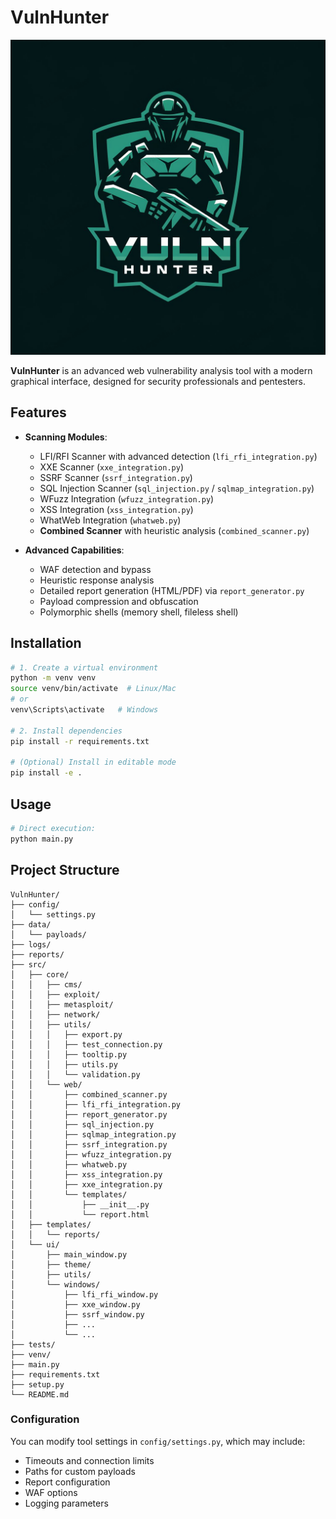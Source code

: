 # VulnHunter

![VulnHunter Logo](src/ui/assets/logo.png)

**VulnHunter** is an advanced web vulnerability analysis tool with a modern graphical interface, designed for security professionals and pentesters.

## Features

- **Scanning Modules**:
  - LFI/RFI Scanner with advanced detection (`lfi_rfi_integration.py`)
  - XXE Scanner (`xxe_integration.py`)
  - SSRF Scanner (`ssrf_integration.py`)
  - SQL Injection Scanner (`sql_injection.py` / `sqlmap_integration.py`)
  - WFuzz Integration (`wfuzz_integration.py`)
  - XSS Integration (`xss_integration.py`)
  - WhatWeb Integration (`whatweb.py`)
  - **Combined Scanner** with heuristic analysis (`combined_scanner.py`)

- **Advanced Capabilities**:
  - WAF detection and bypass
  - Heuristic response analysis
  - Detailed report generation (HTML/PDF) via `report_generator.py`
  - Payload compression and obfuscation
  - Polymorphic shells (memory shell, fileless shell)

## Installation

```bash
# 1. Create a virtual environment
python -m venv venv
source venv/bin/activate  # Linux/Mac
# or
venv\Scripts\activate   # Windows

# 2. Install dependencies
pip install -r requirements.txt

# (Optional) Install in editable mode
pip install -e .
```

## Usage

```bash
# Direct execution:
python main.py
```

## Project Structure

```
VulnHunter/
├── config/
│   └── settings.py
├── data/
│   └── payloads/
├── logs/
├── reports/
├── src/
│   ├── core/
│   │   ├── cms/
│   │   ├── exploit/
│   │   ├── metasploit/
│   │   ├── network/
│   │   ├── utils/
│   │   │   ├── export.py
│   │   │   ├── test_connection.py
│   │   │   ├── tooltip.py
│   │   │   ├── utils.py
│   │   │   └── validation.py
│   │   └── web/
│   │       ├── combined_scanner.py
│   │       ├── lfi_rfi_integration.py
│   │       ├── report_generator.py
│   │       ├── sql_injection.py
│   │       ├── sqlmap_integration.py
│   │       ├── ssrf_integration.py
│   │       ├── wfuzz_integration.py
│   │       ├── whatweb.py
│   │       ├── xss_integration.py
│   │       ├── xxe_integration.py
│   │       └── templates/
│   │           ├── __init__.py
│   │           └── report.html
│   ├── templates/
│   │   └── reports/
│   └── ui/
│       ├── main_window.py
│       ├── theme/
│       ├── utils/
│       └── windows/
│           ├── lfi_rfi_window.py
│           ├── xxe_window.py
│           ├── ssrf_window.py
│           ├── ...
│           └── ...
├── tests/
├── venv/
├── main.py
├── requirements.txt
├── setup.py
└── README.md
```

### Configuration

You can modify tool settings in `config/settings.py`, which may include:

- Timeouts and connection limits
- Paths for custom payloads
- Report configuration
- WAF options
- Logging parameters
